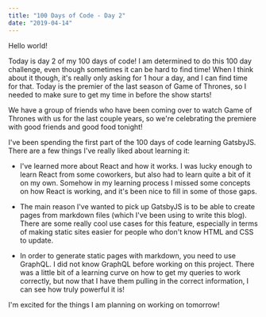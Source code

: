```yaml
---
title: "100 Days of Code - Day 2"
date: "2019-04-14"
---
```


Hello world! 

Today is day 2 of my 100 days of code! I am determined to do this 100 day challenge, even though sometimes it can be hard to find time! When I think about it though, it's really only asking for 1 hour a day, and I can find time for that. Today is the premier of the last season of Game of Thrones, so I needed to make sure to get my time in before the show starts!

We have a group of friends who have been coming over to watch Game of Thrones with us for the last couple years, so we're celebrating the premiere with good friends and good food tonight!

I've been spending the first part of the 100 days of code learning GatsbyJS. There are a few things I've really liked about learning it:

- I've learned more about React and how it works. I was lucky enough to learn React from some coworkers, but also had to learn quite a bit of it on my own. Somehow in my learning process I missed some concepts on how React is working, and it's been nice to fill in some of those gaps.

- The main reason I've wanted to pick up GatsbyJS is to be able to create pages from markdown files (which I've been using to write this blog). There are some really cool use cases for this feature, especially in terms of making static sites easier for people who don't know HTML and CSS to update.

- In order to generate static pages with markdown, you need to use GraphQL. I did not know GraphQL before working on this project. There was a little bit of a learning curve on how to get my queries to work correctly, but now that I have them pulling in the correct information, I can see how truly powerful it is!

I'm excited for the things I am planning on working on tomorrow!